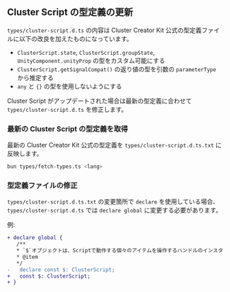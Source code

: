 
## Cluster Script の型定義の更新

`types/cluster-script.d.ts` の内容は Cluster Creator Kit 公式の型定義ファイルに以下の改良を加えたものになっています。

- `ClusterScript.state`, `ClusterScript.groupState`, `UnityComponent.unityProp` の型をカスタム可能にする
- `ClusterScript.getSignalCompat()` の返り値の型を引数の `parameterType` から推定する
- `any` と `{}` の型を使用しないようにする

Cluster Script がアップデートされた場合は最新の型定義に合わせて `types/cluster-script.d.ts` を修正します。

### 最新の Cluster Script の型定義を取得

最新の Cluster Creator Kit 公式の型定義を `types/cluster-script.d.ts.txt` に反映します。

```bash
bun types/fetch-types.ts <lang>
```

### 型定義ファイルの修正

`types/cluster-script.d.ts.txt` の変更箇所で `declare` を使用している場合、 `types/cluster-script.d.ts` では `declare global` に変更する必要があります。

例:

```diff
+ declare global {
   /**
   * `$`オブジェクトは、Scriptで動作する個々のアイテムを操作するハンドルのインスタンスです。
   * @item
   */
-   declare const $: ClusterScript;
+   const $: ClusterScript;
+ }
```
